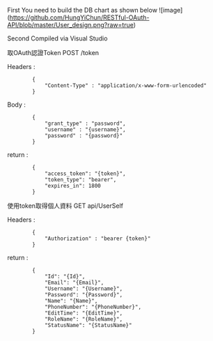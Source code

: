 First
You need to build the DB chart as shown below
![image] (https://github.com/HungYiChun/RESTful-OAuth-API/blob/master/User_design.png?raw=true)

Second
Compiled via Visual Studio

取OAuth認證Token
POST /token

Headers :

            {
                "Content-Type" : "application/x-www-form-urlencoded"
            }
        
Body :

            { 
                "grant_type" : "password", 
                "username" : "{username}",
                "password" : "{password}"
            }
        
return :

            {
                "access_token": "{token}",
                "token_type": "bearer",
                "expires_in": 1800
            }
        
使用token取得個人資料
GET api/UserSelf

Headers :

            {
                "Authorization" : "bearer {token}"
            }
        
return :

            {
                "Id": "{Id}",
                "Email": "{Email}",
                "Username": "{Username}",
                "Password": "{Password}",
                "Name": "{Name}",
                "PhoneNumber": "{PhoneNumber}",
                "EditTime": "{EditTime}",
                "RoleName": "{RoleName}",
                "StatusName": "{StatusName}"
            }
        
